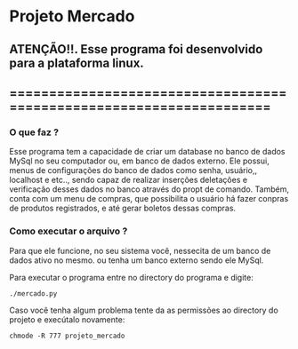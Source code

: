 # Projeto Mercado

## ATENÇÃO!!. Esse programa foi desenvolvido para a plataforma linux.

## ====================================================================

### O que faz ?
Esse programa tem a capacidade de criar um database no banco de dados 
MySql no seu computador ou, em banco de dados externo. Ele possui, menus
de configurações do banco de dados como senha, usuário,, localhost e etc..,
sendo capaz de realizar inserções deletações e verificação desses dados
no banco através do propt de comando. Também, conta com um menu de compras,
que possibilita o usuário há fazer conpras de produtos registrados, e até 
gerar boletos dessas compras.



### Como executar o arquivo ?
Para que ele funcione,  no seu sistema você, nessecita de um banco de dados ativo no mesmo.
ou tenha um banco externo sendo ele MySql. 

Para executar o programa entre no directory do programa e digite:

	./mercado.py

Caso você tenha algum problema tente da as permissões ao 
directory do projeto e execútalo novamente:

	chmode -R 777 projeto_mercado
